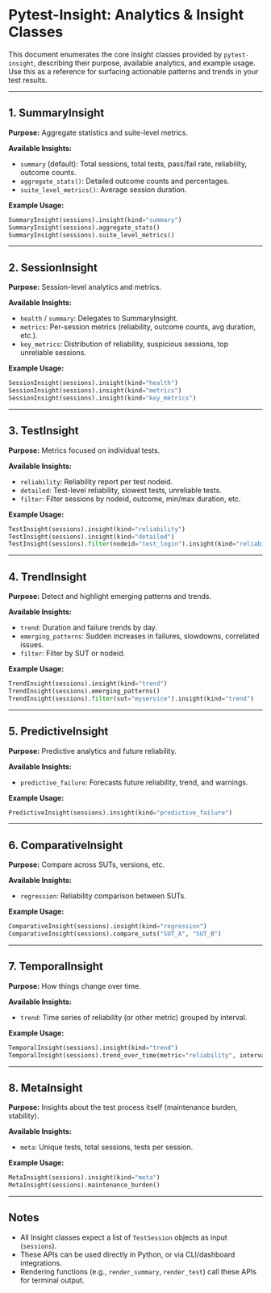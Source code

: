 # Pytest-Insight: Analytics & Insight Classes

This document enumerates the core Insight classes provided by `pytest-insight`, describing their purpose, available analytics, and example usage. Use this as a reference for surfacing actionable patterns and trends in your test results.

---

## 1. SummaryInsight
**Purpose:** Aggregate statistics and suite-level metrics.

**Available Insights:**
- `summary` (default): Total sessions, total tests, pass/fail rate, reliability, outcome counts.
- `aggregate_stats()`: Detailed outcome counts and percentages.
- `suite_level_metrics()`: Average session duration.

**Example Usage:**
```python
SummaryInsight(sessions).insight(kind="summary")
SummaryInsight(sessions).aggregate_stats()
SummaryInsight(sessions).suite_level_metrics()
```

---

## 2. SessionInsight
**Purpose:** Session-level analytics and metrics.

**Available Insights:**
- `health` / `summary`: Delegates to SummaryInsight.
- `metrics`: Per-session metrics (reliability, outcome counts, avg duration, etc.).
- `key_metrics`: Distribution of reliability, suspicious sessions, top unreliable sessions.

**Example Usage:**
```python
SessionInsight(sessions).insight(kind="health")
SessionInsight(sessions).insight(kind="metrics")
SessionInsight(sessions).insight(kind="key_metrics")
```

---

## 3. TestInsight
**Purpose:** Metrics focused on individual tests.

**Available Insights:**
- `reliability`: Reliability report per test nodeid.
- `detailed`: Test-level reliability, slowest tests, unreliable tests.
- `filter`: Filter sessions by nodeid, outcome, min/max duration, etc.

**Example Usage:**
```python
TestInsight(sessions).insight(kind="reliability")
TestInsight(sessions).insight(kind="detailed")
TestInsight(sessions).filter(nodeid="test_login").insight(kind="reliability")
```

---

## 4. TrendInsight
**Purpose:** Detect and highlight emerging patterns and trends.

**Available Insights:**
- `trend`: Duration and failure trends by day.
- `emerging_patterns`: Sudden increases in failures, slowdowns, correlated issues.
- `filter`: Filter by SUT or nodeid.

**Example Usage:**
```python
TrendInsight(sessions).insight(kind="trend")
TrendInsight(sessions).emerging_patterns()
TrendInsight(sessions).filter(sut="myservice").insight(kind="trend")
```

---

## 5. PredictiveInsight
**Purpose:** Predictive analytics and future reliability.

**Available Insights:**
- `predictive_failure`: Forecasts future reliability, trend, and warnings.

**Example Usage:**
```python
PredictiveInsight(sessions).insight(kind="predictive_failure")
```

---

## 6. ComparativeInsight
**Purpose:** Compare across SUTs, versions, etc.

**Available Insights:**
- `regression`: Reliability comparison between SUTs.

**Example Usage:**
```python
ComparativeInsight(sessions).insight(kind="regression")
ComparativeInsight(sessions).compare_suts("SUT_A", "SUT_B")
```

---

## 7. TemporalInsight
**Purpose:** How things change over time.

**Available Insights:**
- `trend`: Time series of reliability (or other metric) grouped by interval.

**Example Usage:**
```python
TemporalInsight(sessions).insight(kind="trend")
TemporalInsight(sessions).trend_over_time(metric="reliability", interval="day")
```

---

## 8. MetaInsight
**Purpose:** Insights about the test process itself (maintenance burden, stability).

**Available Insights:**
- `meta`: Unique tests, total sessions, tests per session.

**Example Usage:**
```python
MetaInsight(sessions).insight(kind="meta")
MetaInsight(sessions).maintenance_burden()
```

---

## Notes
- All Insight classes expect a list of `TestSession` objects as input (`sessions`).
- These APIs can be used directly in Python, or via CLI/dashboard integrations.
- Rendering functions (e.g., `render_summary`, `render_test`) call these APIs for terminal output.
